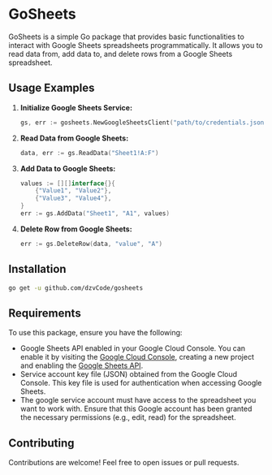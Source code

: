 # GoSheets

GoSheets is a simple Go package that provides basic functionalities to interact with Google Sheets spreadsheets programmatically. It allows you to read data from, add data to, and delete rows from a Google Sheets spreadsheet.

## Usage Examples

1. **Initialize Google Sheets Service:**

    ```go
    gs, err := gosheets.NewGoogleSheetsClient("path/to/credentials.json", "spreadsheetID")
    ```

2. **Read Data from Google Sheets:**

    ```go
    data, err := gs.ReadData("Sheet1!A:F")
    ```

3. **Add Data to Google Sheets:**

    ```go
    values := [][]interface{}{
        {"Value1", "Value2"},
        {"Value3", "Value4"},
    }
    err := gs.AddData("Sheet1", "A1", values)
    ```

4. **Delete Row from Google Sheets:**

    ```go
    err := gs.DeleteRow(data, "value", "A")
    ```

## Installation

```bash
go get -u github.com/dzvCode/gosheets
```

## Requirements

To use this package, ensure you have the following:

- Google Sheets API enabled in your Google Cloud Console. You can enable it by visiting the [Google Cloud Console](https://console.developers.google.com), creating a new project and enabling the [Google Sheets API](https://console.cloud.google.com/marketplace/product/google/sheets.googleapis.com).
- Service account key file (JSON) obtained from the Google Cloud Console. This key file is used for authentication when accessing Google Sheets.
- The google service account must have access to the spreadsheet you want to work with. Ensure that this Google account has been granted the necessary permissions (e.g., edit, read) for the spreadsheet.

## Contributing

Contributions are welcome! Feel free to open issues or pull requests.

